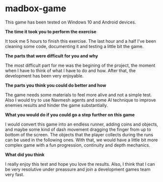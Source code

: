 # madbox-game

This game has been tested on Windows 10 and Android devices.

**The time it took you to perform the exercise**

It took me 5 hours to finish this exercise. The last hour and a half I've been cleaning some code, documenting it and testing a little bit the game.

**The parts that were difficult for you and why**

The most difficult part for me was the begining of the project, the moment when I have to think of what I have to do and how. After that, the development has been very enjoyable.

**The parts you think you could do better and how**

The game needs some materials to feel more alive and not a simple test. Also I would try to use Navmesh agents and some AI technique to improve enemies results and hinder the game substantially.

**What you would do if you could go a step further on this game**

I would convert this game into an endless runner, adding coins and objects, and maybe some kind of dash movement dragging the finger from up to bottom of the screen. The objects that the player collects during the runs can be used in the following ones. 
With that, we would have a little bit more complex game with a fun progression, continuity and depth mechanics.

**What did you think**

I really enjoy this test and hope you love the results. Also, I think that I can be very resolutive under preassure and join a development games team very fast.